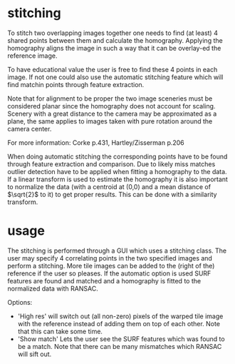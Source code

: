 # stitching

To stitch two overlapping images together one needs to find (at least) 4 shared points between them and calculate the homography. Applying the homography aligns the image in such a way that it can be overlay-ed the reference image. 

To have educational value the user is free to find these 4 points in each image. If not one could also use the automatic stitching feature which will find matchin points through feature extraction.

Note that for alignment to be proper the two image sceneries must be considered planar since the homography does not account for scaling. Scenery with a great distance to the camera may be approximated as a plane, the same applies to images taken with pure rotation around the camera center.

For more information: Corke p.431, Hartley/Zisserman p.206

When doing automatic stitching the corresponding points have to be found through feature extraction and comparison. Due to likely miss matches outlier detection have to be applied when fitting a homography to the data. If a linear transform is used to estimate the homography it is also important to normalize the data (with a centroid at (0,0) and a mean distance of $\sqrt{2}$ to it) to get proper results. This can be done with a similarity transform.

# usage

The stitching is performed through a GUI which uses a stitching class. The user may specify 4 correlating points in the two specified images and perform a stitching. More tile images can be added to the (right of the) reference if the user so pleases. If the automatic option is used SURF features are found and matched and a homography is fitted to the normalized data with RANSAC.

Options:
- 'High res' will switch out (all non-zero) pixels of the warped tile image with the reference instead of adding them on top of each other. Note that this can take some time.  
- 'Show match' Lets the user see the SURF features which was found to be a match. Note that there can be many mismatches which RANSAC will sift out.
